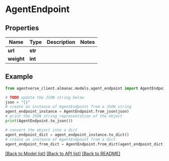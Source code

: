 # AgentEndpoint


## Properties

Name | Type | Description | Notes
------------ | ------------- | ------------- | -------------
**url** | **str** |  | 
**weight** | **int** |  | 

## Example

```python
from agentverse_client.almanac.models.agent_endpoint import AgentEndpoint

# TODO update the JSON string below
json = "{}"
# create an instance of AgentEndpoint from a JSON string
agent_endpoint_instance = AgentEndpoint.from_json(json)
# print the JSON string representation of the object
print(AgentEndpoint.to_json())

# convert the object into a dict
agent_endpoint_dict = agent_endpoint_instance.to_dict()
# create an instance of AgentEndpoint from a dict
agent_endpoint_from_dict = AgentEndpoint.from_dict(agent_endpoint_dict)
```
[[Back to Model list]](../README.md#documentation-for-models) [[Back to API list]](../README.md#documentation-for-api-endpoints) [[Back to README]](../README.md)


